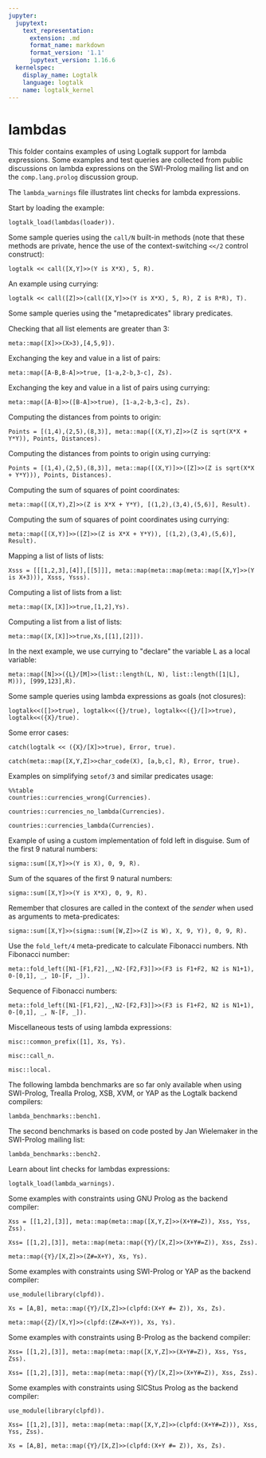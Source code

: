 ```yaml
---
jupyter:
  jupytext:
    text_representation:
      extension: .md
      format_name: markdown
      format_version: '1.1'
      jupytext_version: 1.16.6
  kernelspec:
    display_name: Logtalk
    language: logtalk
    name: logtalk_kernel
---
```


<!--
________________________________________________________________________

This file is part of Logtalk <https://logtalk.org/>  
SPDX-FileCopyrightText: 1998-2025 Paulo Moura <pmoura@logtalk.org>  
SPDX-License-Identifier: Apache-2.0

Licensed under the Apache License, Version 2.0 (the "License");
you may not use this file except in compliance with the License.
You may obtain a copy of the License at

    http://www.apache.org/licenses/LICENSE-2.0

Unless required by applicable law or agreed to in writing, software
distributed under the License is distributed on an "AS IS" BASIS,
WITHOUT WARRANTIES OR CONDITIONS OF ANY KIND, either express or implied.
See the License for the specific language governing permissions and
limitations under the License.
________________________________________________________________________
-->

# lambdas

This folder contains examples of using Logtalk support for lambda
expressions. Some examples and test queries are collected from public
discussions on lambda expressions on the SWI-Prolog mailing list and
on the `comp.lang.prolog` discussion group.

The `lambda_warnings` file illustrates lint checks for lambda expressions.

Start by loading the example:

```logtalk
logtalk_load(lambdas(loader)).
```

Some sample queries using the `call/N` built-in methods (note that these
methods are private, hence the use of the context-switching `<</2` control
construct):

```logtalk
logtalk << call([X,Y]>>(Y is X*X), 5, R).
```

<!--
R = 25
-->

An example using currying:

```logtalk
logtalk << call([Z]>>(call([X,Y]>>(Y is X*X), 5, R), Z is R*R), T).
```

<!--
T = 625.
-->

Some sample queries using the "metapredicates" library predicates.

Checking that all list elements are greater than 3:

```logtalk
meta::map([X]>>(X>3),[4,5,9]).
```

<!--
true.
-->

Exchanging the key and value in a list of pairs:

```logtalk
meta::map([A-B,B-A]>>true, [1-a,2-b,3-c], Zs).
```

<!--
Zs = [a-1,b-2,c-3].
-->

Exchanging the key and value in a list of pairs using currying:

```logtalk
meta::map([A-B]>>([B-A]>>true), [1-a,2-b,3-c], Zs).
```

<!--
Zs = [a-1,b-2,c-3].
-->

Computing the distances from points to origin:

```logtalk
Points = [(1,4),(2,5),(8,3)], meta::map([(X,Y),Z]>>(Z is sqrt(X*X + Y*Y)), Points, Distances).
```

<!--
Distances = [4.1231056256176606,5.3851648071345037,8.5440037453175304], Points = [(1,4),(2,5),(8,3)].
-->

Computing the distances from points to origin using currying:

```logtalk
Points = [(1,4),(2,5),(8,3)], meta::map([(X,Y)]>>([Z]>>(Z is sqrt(X*X + Y*Y))), Points, Distances).
```

<!--
Distances = [4.1231056256176606,5.3851648071345037,8.5440037453175304], Points = [(1,4),(2,5),(8,3)].
-->

Computing the sum of squares of point coordinates:

```logtalk
meta::map([(X,Y),Z]>>(Z is X*X + Y*Y), [(1,2),(3,4),(5,6)], Result).
```

<!--
Result = [5,25,61].
-->

Computing the sum of squares of point coordinates using currying:

```logtalk
meta::map([(X,Y)]>>([Z]>>(Z is X*X + Y*Y)), [(1,2),(3,4),(5,6)], Result).
```

<!--
Result = [5,25,61].
-->

Mapping a list of lists of lists:

```logtalk
Xsss = [[[1,2,3],[4]],[[5]]], meta::map(meta::map(meta::map([X,Y]>>(Y is X+3))), Xsss, Ysss).
```

<!--
Xsss = [[[1,2,3],[4]],[[5]]], Ysss = [[[4,5,6],[7]],[[8]]].
-->

Computing a list of lists from a list:

```logtalk
meta::map([X,[X]]>>true,[1,2],Ys).
```

<!--
Ys = [[1],[2]].
-->

Computing a list from a list of lists:

```logtalk
meta::map([X,[X]]>>true,Xs,[[1],[2]]).
```

<!--
Xs = [1,2].
-->

In the next example, we use currying to "declare" the variable L as a local variable:

```logtalk
meta::map([N]>>({L}/[M]>>(list::length(L, N), list::length([1|L], M))), [999,123],R).
```

<!--
R = [1000,124].
-->

Some sample queries using lambda expressions as goals (not closures):

```logtalk
logtalk<<([]>>true), logtalk<<({}/true), logtalk<<({}/[]>>true), logtalk<<({X}/true).
```

<!--
true.
-->

Some error cases:

```logtalk
catch(logtalk << ({X}/[X]>>true), Error, true).
```

<!--
Error = error(representation_error(lambda_parameters),{_282}/[_282]>>true,logtalk).
-->

```logtalk
catch(meta::map([X,Y,Z]>>char_code(X), [a,b,c], R), Error, true).
```

<!--
uncaught exception: error(representation_error(lambda_parameters),[_278,_280,_282]>>char_code(_278),meta)
-->

Examples on simplifying `setof/3` and similar predicates usage:

```logtalk
%%table
countries::currencies_wrong(Currencies).
```

<!--
Currencies = [pound_sterling] ;
Currencies = [dinar] ;
Currencies = [ringgit] ;
Currencies = [euro] ;
Currencies = [euro] ;
Currencies = [dinar].
-->

```logtalk
countries::currencies_no_lambda(Currencies).
```

<!--
Currencies = [dinar, euro, pound_sterling, ringgit].
-->

```logtalk
countries::currencies_lambda(Currencies).
```

<!--
Currencies = [dinar, euro, pound_sterling, ringgit].
-->

Example of using a custom implementation of fold left in disguise. Sum of the first 9 natural numbers:

```logtalk
sigma::sum([X,Y]>>(Y is X), 0, 9, R).
```

<!--
R = 45.
-->

Sum of the squares of the first 9 natural numbers:

```logtalk
sigma::sum([X,Y]>>(Y is X*X), 0, 9, R).
```

<!--
R = 285.
-->

Remember that closures are called in the context of the _sender_ when
used as arguments to meta-predicates:

```logtalk
sigma::sum([X,Y]>>(sigma::sum([W,Z]>>(Z is W), X, 9, Y)), 0, 9, R).
```

<!--
R = 330.
-->

Use the `fold_left/4` meta-predicate to calculate Fibonacci numbers. Nth Fibonacci number:

```logtalk
meta::fold_left([N1-[F1,F2],_,N2-[F2,F3]]>>(F3 is F1+F2, N2 is N1+1), 0-[0,1], _, 10-[F, _]).
```

<!--
F = 55.
-->

Sequence of Fibonacci numbers:

```logtalk
meta::fold_left([N1-[F1,F2],_,N2-[F2,F3]]>>(F3 is F1+F2, N2 is N1+1), 0-[0,1], _, N-[F, _]).
```

<!--
F = 0
N = 0 ? ;
F = 1
N = 1 ? ;
F = 1
N = 2 ? ;
F = 2
N = 3 ? ;
F = 3
N = 4 ? ;
F = 5
N = 5 ?
...
-->

Miscellaneous tests of using lambda expressions:

```logtalk
misc::common_prefix([1], Xs, Ys).
```

<!--
Xs = [],  Ys = [] ? ;
Xs = [A], Ys = [[1|A]] ? ;
Xs = [A,B], Ys = [[1|A],[1|B]] ? ;
Xs = [A,B,C], Ys = [[1|A],[1|B],[1|C]] ?
...
-->

```logtalk
misc::call_n.
```

<!--
This test should print f(x,y) in all lines:
f(x,y)
f(x,y)
f(x,y)
f(x,y)
f(x,y)
f(x,y)

true.
-->

```logtalk
misc::local.
```

<!--
true.
-->

The following lambda benchmarks are so far only available when using
SWI-Prolog, Trealla Prolog, XSB, XVM, or YAP as the Logtalk backend
compilers:

```logtalk
lambda_benchmarks::bench1.
```

<!--
Using map/2 with a closure for testing less(0, X) with X in [1..100000]: 
% 600,004 inferences, 0.091 CPU in 0.095 seconds (95% CPU, 6618178 Lips)
Using map/2 with a lambda for testing less(0, X) with X in [1..100000]:  
% 2,300,030 inferences, 0.479 CPU in 0.481 seconds (100% CPU, 4801322 Lips)

true.
-->

The second benchmarks is based on code posted by Jan Wielemaker in
the SWI-Prolog mailing list:

```logtalk
lambda_benchmarks::bench2.
```

<!--
Adding 1 to every integer in the list [1..100000] using a local add1/2 predicate:
% 100,002 inferences, 0.015 CPU in 0.016 seconds (93% CPU, 6702547 Lips)
Adding 1 to every integer in the list [1..100000] using map/3 with the integer::plus/3 predicate:
% 700,004 inferences, 0.133 CPU in 0.134 seconds (99% CPU, 5257456 Lips)
Adding 1 to every integer in the list [1..100000] using map/3 with a lambda argument with a is/2 goal:
% 1,800,030 inferences, 0.439 CPU in 0.442 seconds (99% CPU, 4100651 Lips)

true.
-->

Learn about lint checks for lambdas expressions:

```logtalk
logtalk_load(lambda_warnings).
```

<!--
*     Unclassified variable A in lambda expression: [B,C]>>f(B,C,A)
*       while compiling object lambda_warnings
*       in file .../examples/lambdas/lambda_warnings.lgt between lines 31-33
*     
*     Variable A have dual role in lambda expression: {A}/[B,C,A]>>f(B,C,A)
*       while compiling object lambda_warnings
*       in file .../examples/lambdas/lambda_warnings.lgt between lines 36-37
*     
% [ .../examples/lambdas/lambda_warnings.lgt loaded ]
% 2 compilation warnings

true.
-->

Some examples with constraints using GNU Prolog as the backend compiler:

```logtalk
Xss = [[1,2],[3]], meta::map(meta::map([X,Y,Z]>>(X+Y#=Z)), Xss, Yss, Zss).
```

<!--
Xss = [[1,2],[3]],
Yss = [[_#3(0..268435454),_#54(0..268435453)],[_#105(0..268435452)]],
Zss = [[_#22(1..268435455),_#73(2..268435455)],[_#124(3..268435455)]].

(1 ms) yes
-->

```logtalk
Xss= [[1,2],[3]], meta::map(meta::map({Y}/[X,Z]>>(X+Y#=Z)), Xss, Zss).
```

<!--
Xss = [[1,2],[3]],
Y = _#3(0..268435452),
Zss = [[_#22(1..268435453),_#66(2..268435454)],[_#110(3..268435455)]].

(1 ms) yes
-->

```logtalk
meta::map({Y}/[X,Z]>>(Z#=X+Y), Xs, Ys).
```

<!--
Xs = [] Ys = [] ? ;
Xs = [_#3(0..268435455)], Y = _#22(0..268435455), Ys = [_#41(0..268435455)] ? ;
Xs = [_#3(0..268435455),_#96(0..268435455)], Y = _#22(0..268435455), Ys = [_#41(0..268435455),_#115(0..268435455)] ? ;
...
-->

Some examples with constraints using SWI-Prolog or YAP as the backend compiler:

```logtalk
use_module(library(clpfd)).
```

```logtalk
Xs = [A,B], meta::map({Y}/[X,Z]>>(clpfd:(X+Y #= Z)), Xs, Zs).
```

<!--
Xs = [A, B], Zs = [_G1114, _G1117], A+Y#=_G1114, B+Y#=_G1117.
-->

```logtalk
meta::map({Z}/[X,Y]>>(clpfd:(Z#=X+Y)), Xs, Ys).
```

<!--
Xs = [], Ys = [] ;
Xs = [_G1369], Ys = [_G1378], _G1369+_G1378#=Z ;
Xs = [_G1579, _G1582], Ys = [_G1591, _G1594], _G1582+_G1594#=Z, _G1579+_G1591#=Z ;
Xs = [_G1789, _G1792, _G1795], Ys = [_G1804, _G1807, _G1810], _G1795+_G1810#=Z, _G1792+_G1807#=Z, _G1789+_G1804#=Z ;
...
-->

Some examples with constraints using B-Prolog as the backend compiler:

```logtalk
Xss= [[1,2],[3]], meta::map(meta::map([X,Y,Z]>>(X+Y#=Z)), Xss, Yss, Zss).
```

<!--
Xss = [[1,2],[3]],
Yss = [[_01acd0:[-268435455..268435455],_0348d0:[-268435455..268435455]],[_04e5dc:[-268435455..268435455]]],
Zss = [[_01ac9c:[-268435455..268435455],_03489c:[-268435455..268435455]],[_04e5a8:[-268435455..268435455]]].
-->

```logtalk
Xss= [[1,2],[3]], meta::map(meta::map({Y}/[X,Z]>>(X+Y#=Z)), Xss, Zss).
```

<!--
Xss = [[1,2],[3]],
Zss = [[_01aca4:[-268435455..268435455],_0348cc:[-268435455..268435455]],[_04e5c4:[-268435455..268435455]]].
-->

Some examples with constraints using SICStus Prolog as the backend compiler:

```logtalk
use_module(library(clpfd)).
```

```logtalk
Xss= [[1,2],[3]], meta::map(meta::map([X,Y,Z]>>(clpfd:(X+Y#=Z))), Xss, Yss, Zss).
```

<!--
Xss = [[1,2],[3]],
Yss = [[_A,_B],[_C]],
Zss = [[_D,_E],[_F]],
_D in inf..sup,
_A in inf..sup,
_E in inf..sup,
_B in inf..sup,
_F in inf..sup,
_C in inf..sup ?
-->

```logtalk
Xs = [A,B], meta::map({Y}/[X,Z]>>(clpfd:(X+Y #= Z)), Xs, Zs).
```

<!--
Xs = [A,B],
Zs = [_A,_B],
A in inf..sup,
Y in inf..sup,
_A in inf..sup,
B in inf..sup,
_B in inf..sup ?
-->
